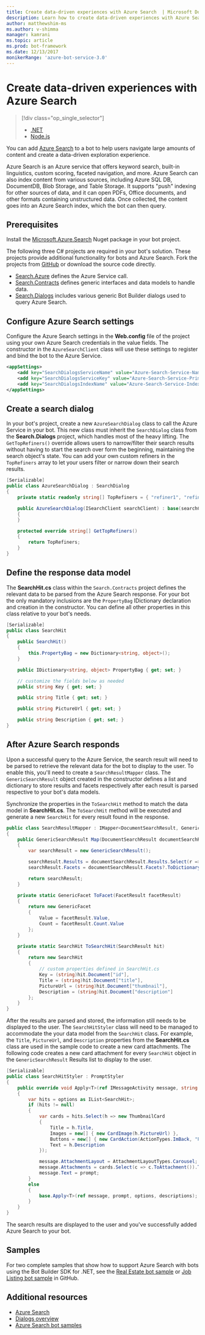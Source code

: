 ```yaml
---
title: Create data-driven experiences with Azure Search  | Microsoft Docs
description: Learn how to create data-driven experiences with Azure Search and help users navigate large amounts of content in a bot with the Bot Builder SDK for .NET and Azure Search.
author: matthewshim-ms
ms.author: v-shimma
manager: kamrani
ms.topic: article
ms.prod: bot-framework
ms.date: 12/13/2017
monikerRange: 'azure-bot-service-3.0'
---
```


# Create data-driven experiences with Azure Search 
> [!div class="op_single_selector"]
> - [.NET](../dotnet/bot-builder-dotnet-search-azure.md)
> - [Node.js](../nodejs/bot-builder-nodejs-search-azure.md)

You can add [Azure Search](https://azure.microsoft.com/en-us/services/search/) to a bot to help users navigate large amounts of content and create a data-driven exploration experience.

Azure Search is an Azure service that offers keyword search, built-in linguistics, custom scoring, faceted navigation, and more. Azure Search can also index content from various sources, including Azure SQL DB, DocumentDB, Blob Storage, and Table Storage. It supports "push" indexing for other sources of data, and it can open PDFs, Office documents, and other formats containing unstructured data. Once collected, the content goes into an Azure Search index, which the bot can then query.


## Prerequisites

Install the [Microsoft.Azure.Search](https://www.nuget.org/packages/Microsoft.Azure.Search/4.0.0-preview) Nuget package in your bot project. 

The following three C# projects are required in your bot's solution. These projects provide additional functionality for bots and Azure Search. Fork the projects from [GitHub](https://github.com/Microsoft/botBuilder-Samples/tree/master/CSharp/demo-Search) or download the source code directly.

* [Search.Azure](https://github.com/Microsoft/botBuilder-Samples/tree/master/CSharp/demo-Search/Search.Azure) defines the Azure Service call. 
* [Search.Contracts](https://github.com/Microsoft/botBuilder-Samples/tree/master/CSharp/demo-Search/Search.Contracts) defines generic interfaces and data models to handle data.
* [Search.Dialogs](https://github.com/Microsoft/botBuilder-Samples/tree/master/CSharp/demo-Search/Search.Dialogs) includes various generic Bot Builder dialogs used to query Azure Search.

## Configure Azure Search settings 

Configure the Azure Search settings in the **Web.config** file of the project using your own Azure Search credentials in the value fields. 
The constructor in the `AzureSearchClient` class will use these settings to register and bind the bot to the Azure Service.

```xml
<appSettings>
    <add key="SearchDialogsServiceName" value="Azure-Search-Service-Name" /> <!-- replace value field with Azure Service Name --> 
    <add key="SearchDialogsServiceKey" value="Azure-Search-Service-Primary-Key" /> <!-- replace value field with Azure Service Key --> 
    <add key="SearchDialogsIndexName" value="Azure-Search-Service-Index" /> <!-- replace value field with your Azure Search Index --> 
</appSettings>
```

## Create a search dialog

In your bot's project, create a new `AzureSearchDialog` class to call the Azure Service in your bot. This new class must inherit the `SearchDialog` class from the 
**Search.Dialogs** project, which handles most of the heavy lifting. The `GetTopRefiners()` override allows users to narrow/filter their search results without having to start the search over form the beginning, maintaining the search object's state. You can add your own custom refiners in the `TopRefiners` array to let your users filter or narrow down their search results. 

```cs
[Serializable]
public class AzureSearchDialog : SearchDialog
{
    private static readonly string[] TopRefiners = { "refiner1", "refiner2", "refiner3" }; // define your own custom refiners 

    public AzureSearchDialog(ISearchClient searchClient) : base(searchClient, multipleSelection: true)
    {
    }

    protected override string[] GetTopRefiners()
    {
        return TopRefiners;
    }
}
```

## Define the response data model

The **SearchHit.cs** class within the `Search.Contracts` project defines the relevant data to be parsed from the Azure Search response. 
For your bot the only mandatory inclusions are the `PropertyBag` IDictionary declaration and creation in the constructor. You can
define all other properties in this class relative to your bot's needs. 

```cs
[Serializable]
public class SearchHit
{
    public SearchHit()
    {
        this.PropertyBag = new Dictionary<string, object>();
    }

    public IDictionary<string, object> PropertyBag { get; set; }

    // customize the fields below as needed 
    public string Key { get; set; }

    public string Title { get; set; }

    public string PictureUrl { get; set; }

    public string Description { get; set; }
}
```

## After Azure Search responds 

Upon a successful query to the Azure Service, the search result will need to be parsed to retrieve the relevant data for the bot to display to 
the user. To enable this, you'll need to create a `SearchResultMapper` class. The `GenericSearchResult` object created in the constructor 
defines a list and dictionary to store results and facets respectively after each result is parsed respective to your bot's data models. 

Synchronize the properties in the `ToSearchHit` method to match the data model in **SearchHit.cs**. The `ToSearchHit` method will be executed 
and generate a new `SearchHit` for every result found in the response.  

```cs
public class SearchResultMapper : IMapper<DocumentSearchResult, GenericSearchResult>
{
    public GenericSearchResult Map(DocumentSearchResult documentSearchResult)
    {
        var searchResult = new GenericSearchResult();

        searchResult.Results = documentSearchResult.Results.Select(r => ToSearchHit(r)).ToList();
        searchResult.Facets = documentSearchResult.Facets?.ToDictionary(kv => kv.Key, kv => kv.Value.Select(f => ToFacet(f)));

        return searchResult;
    }

    private static GenericFacet ToFacet(FacetResult facetResult)
    {
        return new GenericFacet
        {
            Value = facetResult.Value,
            Count = facetResult.Count.Value
        };
    }

    private static SearchHit ToSearchHit(SearchResult hit)
    {
        return new SearchHit
        {
            // custom properties defined in SearchHit.cs 
            Key = (string)hit.Document["id"],
            Title = (string)hit.Document["title"],
            PictureUrl = (string)hit.Document["thumbnail"],
            Description = (string)hit.Document["description"]
        };
    }
}
```
After the results are parsed and stored, the information still needs to be displayed to the user. 
The `SearchHitStyler` class will need to be managed to accommodate the your data model from the `SearchHit` class. For example, the `Title`, `PictureUrl`, and `Description` properties from the **SearchHit.cs** class are used in the sample code to create a new card attachments. The following code creates a new card attachment for every `SearchHit` object in the  `GenericSearchResult` Results list to display to the user.   

```cs
[Serializable]
public class SearchHitStyler : PromptStyler
{
    public override void Apply<T>(ref IMessageActivity message, string prompt, IReadOnlyList<T> options, IReadOnlyList<string> descriptions = null)
    {
        var hits = options as IList<SearchHit>;
        if (hits != null)
        {
            var cards = hits.Select(h => new ThumbnailCard
            {
                Title = h.Title,
                Images = new[] { new CardImage(h.PictureUrl) },
                Buttons = new[] { new CardAction(ActionTypes.ImBack, "Pick this one", value: h.Key) },
                Text = h.Description
            });

            message.AttachmentLayout = AttachmentLayoutTypes.Carousel;
            message.Attachments = cards.Select(c => c.ToAttachment()).ToList();
            message.Text = prompt;
        }
        else
        {
            base.Apply<T>(ref message, prompt, options, descriptions);
        }
    }
}
```
The search results are displayed to the user and you've successfully added Azure Search to your bot.

## Samples

For two complete samples that show how to support Azure Search with bots using the Bot Builder SDK for .NET, see the 
[Real Estate bot sample](https://github.com/Microsoft/BotBuilder-Samples/tree/master/CSharp/demo-Search/RealEstateBot) or [Job Listing bot sample](https://github.com/Microsoft/BotBuilder-Samples/tree/master/CSharp/demo-Search/JobListingBot) in GitHub. 

## Additional resources
* [Azure Search][search]
* [Dialogs overview](bot-builder-dotnet-dialogs.md)
* [Azure Search bot samples](https://github.com/Microsoft/botBuilder-Samples/tree/master/CSharp/demo-Search)

[search]: /azure/search/search-what-is-azure-search